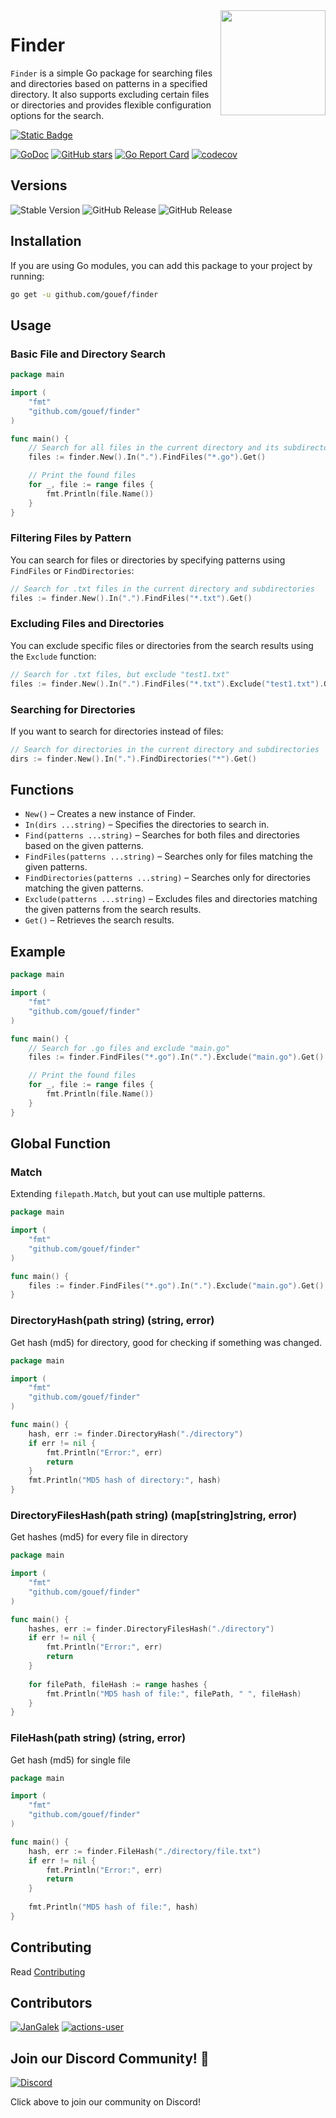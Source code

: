 <img align=right width="168" src="docs/gouef_logo.png">

# Finder
`Finder` is a simple Go package for searching files and directories based on patterns in a specified directory. It also supports excluding certain files or directories and provides flexible configuration options for the search.

[![Static Badge](https://img.shields.io/badge/Github-gouef%2Ffinder-blue?style=for-the-badge&logo=github&link=github.com%2Fgouef%2Ffinder)](https://github.com/gouef/finder)

[![GoDoc](https://pkg.go.dev/badge/github.com/gouef/finder.svg)](https://pkg.go.dev/github.com/gouef/finder)
[![GitHub stars](https://img.shields.io/github/stars/gouef/finder?style=social)](https://github.com/gouef/finder/stargazers)
[![Go Report Card](https://goreportcard.com/badge/github.com/gouef/finder)](https://goreportcard.com/report/github.com/gouef/finder)
[![codecov](https://codecov.io/github/gouef/finder/branch/main/graph/badge.svg?token=YUG8EMH6Q8)](https://codecov.io/github/gouef/finder)

## Versions
![Stable Version](https://img.shields.io/github/v/release/gouef/finder?label=Stable&labelColor=green)
![GitHub Release](https://img.shields.io/github/v/release/gouef/finder?label=RC&include_prereleases&filter=*rc*&logoSize=diago)
![GitHub Release](https://img.shields.io/github/v/release/gouef/finder?label=Beta&include_prereleases&filter=*beta*&logoSize=diago)

## Installation

If you are using Go modules, you can add this package to your project by running:

```bash
go get -u github.com/gouef/finder
```

## Usage

### Basic File and Directory Search

```go
package main

import (
	"fmt"
	"github.com/gouef/finder"
)

func main() {
	// Search for all files in the current directory and its subdirectories
	files := finder.New().In(".").FindFiles("*.go").Get()

	// Print the found files
	for _, file := range files {
		fmt.Println(file.Name())
	}
}

```

### Filtering Files by Pattern
You can search for files or directories by specifying patterns using `FindFiles` or `FindDirectories`:

```go
// Search for .txt files in the current directory and subdirectories
files := finder.New().In(".").FindFiles("*.txt").Get()
```

### Excluding Files and Directories
You can exclude specific files or directories from the search results using the `Exclude` function:

```go
// Search for .txt files, but exclude "test1.txt"
files := finder.New().In(".").FindFiles("*.txt").Exclude("test1.txt").Get()
```

### Searching for Directories
If you want to search for directories instead of files:

```go
// Search for directories in the current directory and subdirectories
dirs := finder.New().In(".").FindDirectories("*").Get()
```

## Functions
- `New()` – Creates a new instance of Finder.
- `In(dirs ...string)` – Specifies the directories to search in.
- `Find(patterns ...string)` – Searches for both files and directories based on the given patterns.
- `FindFiles(patterns ...string)` – Searches only for files matching the given patterns.
- `FindDirectories(patterns ...string)` – Searches only for directories matching the given patterns.
- `Exclude(patterns ...string)` – Excludes files and directories matching the given patterns from the search results.
- `Get()` – Retrieves the search results.


## Example

```go
package main

import (
	"fmt"
	"github.com/gouef/finder"
)

func main() {
	// Search for .go files and exclude "main.go"
	files := finder.FindFiles("*.go").In(".").Exclude("main.go").Get()

	// Print the found files
	for _, file := range files {
		fmt.Println(file.Name())
	}
}

```

## Global Function

### Match
Extending `filepath.Match`, but yout can use multiple patterns.

```go
package main

import (
	"fmt"
	"github.com/gouef/finder"
)

func main() {
    files := finder.FindFiles("*.go").In(".").Exclude("main.go").Get()
}
```

### DirectoryHash(path string) (string, error)
Get hash (md5) for directory, good for checking if something was changed.

```go
package main

import (
	"fmt"
	"github.com/gouef/finder"
)

func main() {
	hash, err := finder.DirectoryHash("./directory")
	if err != nil {
		fmt.Println("Error:", err)
		return
	}
	fmt.Println("MD5 hash of directory:", hash)
}
```

### DirectoryFilesHash(path string) (map[string]string, error)
Get hashes (md5) for every file in directory

```go
package main

import (
	"fmt"
	"github.com/gouef/finder"
)

func main() {
	hashes, err := finder.DirectoryFilesHash("./directory")
	if err != nil {
		fmt.Println("Error:", err)
		return
	}
	
	for filePath, fileHash := range hashes {
		fmt.Println("MD5 hash of file:", filePath, " ", fileHash)
	}
}
```

### FileHash(path string) (string, error)
Get hash (md5) for single file

```go
package main

import (
	"fmt"
	"github.com/gouef/finder"
)

func main() {
	hash, err := finder.FileHash("./directory/file.txt")
	if err != nil {
		fmt.Println("Error:", err)
		return
	}
	
    fmt.Println("MD5 hash of file:", hash)
}
```


## Contributing

Read [Contributing](CONTRIBUTING.md)

## Contributors

<div>
<span>
  <a href="https://github.com/JanGalek"><img src="https://raw.githubusercontent.com/gouef/finder/refs/heads/contributors-svg/.github/contributors/JanGalek.svg" alt="JanGalek" /></a>
</span>
<span>
  <a href="https://github.com/actions-user"><img src="https://raw.githubusercontent.com/gouef/finder/refs/heads/contributors-svg/.github/contributors/actions-user.svg" alt="actions-user" /></a>
</span>
</div>

## Join our Discord Community! 🎉

[![Discord](https://img.shields.io/discord/1334331501462163509?style=for-the-badge&logo=discord&logoColor=white&logoSize=auto&label=Community%20discord&labelColor=blue&link=https%3A%2F%2Fdiscord.gg%2FwjGqeWFnqK
)](https://discord.gg/wjGqeWFnqK)

Click above to join our community on Discord!
